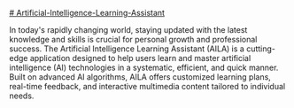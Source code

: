 [# Artificial-Intelligence-Learning-Assistant](https://github.com/gamahyp/Artificial-Intelligence-Learning-Assistant)


 In today's rapidly changing world, staying updated with the latest knowledge and skills is crucial for personal growth and professional success. The Artificial Intelligence Learning Assistant (AILA) is a cutting-edge application designed to help users learn and master artificial intelligence (AI) technologies in a systematic, efficient, and quick manner. Built on advanced AI algorithms, AILA offers customized learning plans, real-time feedback, and interactive multimedia content tailored to individual needs.